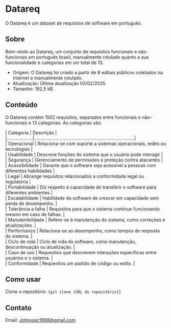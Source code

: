 # Datareq
O Datareq é um dataset de requisitos de software em português.

## Sobre
Bem-vindo ao Datareq, um conjunto de requisitos funcionais e não-funcionais em portuguẽs brasil, manualmente rotulado quanto a sua funcionalidade e categorias em um total de 13.
- Origem: O Datareq foi criado a partir de 8 editais públicos coletados na internet e manualmente rotulado.
- Atualização: Última atualização 03/02/2025.
- Tamanho: 192,5 kB.

## Conteúdo
O Datareq contém 1502 requisitos, separados entre funcionais e não-funcionais e 13 categorias. As categorias são:


| Categoria          | Descrição                                                                    |<br>
|....................|..............................................................................|<br>
| Operacional        | Relaciona-se com suporte a sistemas operacionais, redes ou tecnologias       |<br>
| Usabilidade        | Descreve funções do sistema que o usuário pode interagir                     |<br>
| Segurança          | Gerenciamento de permissões e proteção contra atacantes                      |<br>
| Acessibilidade     | Garante que o software seja acessível a pessoas com diferentes habilidades   |<br>
| Legal              | Abrange requisitos relacionados a conformidade legal ou regulatória          |<br>
| Portabilidade      | Diz respeito à capacidade de transferir o software para diferentes ambientes |<br>
| Escalabilidade     | Habilidade do software de crescer em capacidade sem perda de desempenho.     |<br>
| Tolerância a falha | Requisitos para que o sistema continue funcionando mesmo em caso de falhas.  |<br>
| Manutenibilidade   | Refere-se à manutenção do sistema, como correções e atualizações.            |<br>
| Performance        | Relaciona-se ao desempenho, como tempos de resposta do sistema.              |<br>
| Ciclo de vida      | Ciclo de vida do software, como manutenção, descontinuação ou atualização.   |<br>
| Caso de uso        | Requesitos que descrevem interações específicas entre usuários e o sistema.  |<br>
| Conformidade       | Requesitos um padrão de código ou estilo.                                    |<br>

## Como usar
Clone o repositório:
```{git clone [URL do repositório]}```

## Contato

Email: Johnvasc1998@gmail.com
